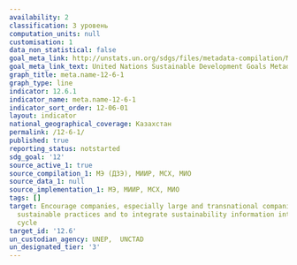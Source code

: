 ```yaml
---
availability: 2
classification: 3 уровень
computation_units: null
customisation: 1
data_non_statistical: false
goal_meta_link: http://unstats.un.org/sdgs/files/metadata-compilation/Metadata-Goal-12.pdf
goal_meta_link_text: United Nations Sustainable Development Goals Metadata (pdf 782kB)
graph_title: meta.name-12-6-1
graph_type: line
indicator: 12.6.1
indicator_name: meta.name-12-6-1
indicator_sort_order: 12-06-01
layout: indicator
national_geographical_coverage: Казахстан
permalink: /12-6-1/
published: true
reporting_status: notstarted
sdg_goal: '12'
source_active_1: true
source_compilation_1: МЭ (ДЗЭ), МИИР, МСХ, МИО
source_data_1: null
source_implementation_1: МЭ, МИИР, МСХ, МИО
tags: []
target: Encourage companies, especially large and transnational companies, to adopt
  sustainable practices and to integrate sustainability information into their reporting
  cycle
target_id: '12.6'
un_custodian_agency: UNEP,  UNCTAD
un_designated_tier: '3'
---
```

